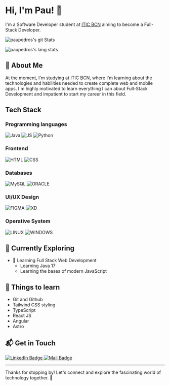 # Hi, I'm Pau! 👋

I'm a Software Developer student at [ITIC BCN](https://agora.xtec.cat/iticbcn/) aiming to become a Full-Stack Developer.

<div>
  
  ![paupedros's git Stats](https://github-readme-stats.vercel.app/api?username=paupedros&theme=vue-dark&show_icons=true&hide_border=true&count_private=true)

  ![paupedros's lang stats](https://github-readme-stats.vercel.app/api/top-langs/?username=paupedros&layout=compact&theme=vue-dark&show_icons=true&hide_border=true)
  
</div>



## 🚀 About Me
At the moment, I'm studying at ITIC BCN, where I'm learning about the technologies and habilities needed to create complete web and mobile apps.
I'm highly motivated to learn everything I can about Full-Stack Development and impatient to start my career in this field.

## Tech Stack
### Programming languages
![Java](https://img.shields.io/badge/java-passing?style=for-the-badge&logo=OpenJDK&logoSize=height%3D25px&color=%23242938)
![JS](https://img.shields.io/badge/JavaScript-passing?style=for-the-badge&logo=javascript&logoSize=height%3D25px&color=%23323330)
![Python](https://img.shields.io/badge/python-passing?style=for-the-badge&logo=python&logoSize=height%3D25px&color=%23ffcd3c)

### Frontend
![HTML](https://img.shields.io/badge/html-passing?style=for-the-badge&logo=html5&logoColor=%23FFF&logoSize=height%3D25px&color=%23E34F26)
![CSS](https://img.shields.io/badge/css-passing?style=for-the-badge&logo=css3&logoColor=%23FFF&logoSize=height%3D25px&color=%231572B6)

### Databases
![MySQL](https://img.shields.io/badge/mysql-passing?style=for-the-badge&logo=mysql&logoColor=%23FFF&logoSize=height%3D25px&color=%234479A1)
![ORACLE](https://img.shields.io/badge/oracle-passing?style=for-the-badge&logo=oracle&logoColor=%23FFF&logoSize=height%3D25px&color=%23F80000)

### UI/UX Design
![FIGMA](https://img.shields.io/badge/figma-passing?style=for-the-badge&logo=figma&logoColor=%23FFF&logoSize=height%3D25px&color=%231f1f27)
![XD](https://img.shields.io/badge/Adobe%20XD-passing?style=for-the-badge&logo=adobe%20xd&logoColor=%23FFF&logoSize=height%3D25px&color=%23450135)


### Operative System
![LINUX](https://img.shields.io/badge/linux-passing?style=for-the-badge&logo=linux&logoColor=%23FFF&logoSize=height%3D25px&color=%23FCC624)
![WINDOWS](https://img.shields.io/badge/windows-passing?style=for-the-badge&logo=windows&logoColor=%23FFF&logoSize=height%3D25px&color=%230078D4)

## 🌱 Currently Exploring

- 🚀 Learning Full Stack Web Development
  - Learning Java 17
  - Learning the bases of modern JavaScript

## 📖 Things to learn

- Git and Github
- Tailwind CSS styling
- TypeScript
- React JS
- Angular
- Astro

## 📬 Get in Touch

<a href="https://www.linkedin.com/in/paupedros" target="_blank">
  <img src="https://img.shields.io/badge/LinkedIn-blue?style=for-the-badge&logo=linkedin&logoColor=white" alt="LinkedIn Badge"/>
</a> <span>  </span>
<a href="mailto:paupedros10@gmail.com" target="_blank">
  <img src="https://img.shields.io/badge/mail-preceed?style=for-the-badge&logo=gmail&logoColor=%23FFF&color=%23EA4335" alt="Mail Badge"/>
</a>

<hr>

Thanks for stopping by! Let's connect and explore the fascinating world of technology together. 🚀


